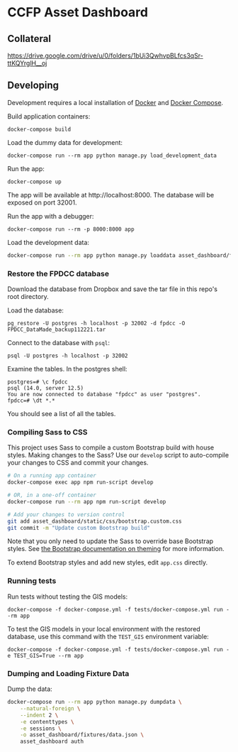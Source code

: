 # CCFP Asset Dashboard

## Collateral
https://drive.google.com/drive/u/0/folders/1bUi3QwhvpBLfcs3qSr-ttKQYrglH__oj

## Developing

Development requires a local installation of [Docker](https://docs.docker.com/install/)
and [Docker Compose](https://docs.docker.com/compose/install/).

Build application containers:

```
docker-compose build
```

Load the dummy data for development:
```
docker-compose run --rm app python manage.py load_development_data
```

Run the app:

```
docker-compose up
```

The app will be available at http://localhost:8000. The database will be exposed
on port 32001.

Run the app with a debugger:
```
docker-compose run --rm -p 8000:8000 app
```

Load the development data:
```bash
docker-compose run --rm app python manage.py loaddata asset_dashboard/fixtures/data.json
```

### Restore the FPDCC database
Download the database from Dropbox and save the tar file in this repo's root directory.

Load the database:
```
pg_restore -U postgres -h localhost -p 32002 -d fpdcc -O FPDCC_DataMade_backup112221.tar
```

Connect to the database with `psql`:
```
psql -U postgres -h localhost -p 32002
```

Examine the tables. In the postgres shell:
```
postgres=# \c fpdcc
psql (14.0, server 12.5)
You are now connected to database "fpdcc" as user "postgres".
fpdcc=# \dt *.*
```

You should see a list of all the tables.

### Compiling Sass to CSS

This project uses Sass to compile a custom Bootstrap build with house styles.
Making changes to the Sass? Use our `develop` script to auto-compile your
changes to CSS and commit your changes.

```bash
# On a running app container
docker-compose exec app npm run-script develop

# OR, in a one-off container
docker-compose run --rm app npm run-script develop

# Add your changes to version control
git add asset_dashboard/static/css/bootstrap.custom.css
git commit -m "Update custom Bootstrap build"
```

Note that you only need to update the Sass to override base Bootstrap styles.
See [the Bootstrap documentation on theming](https://getbootstrap.com/docs/4.5/getting-started/theming/)
for more information.

To extend Bootstrap styles and add new styles, edit `app.css` directly.

### Running tests

Run tests without testing the GIS models:

```
docker-compose -f docker-compose.yml -f tests/docker-compose.yml run --rm app
```

To test the GIS models in your local environment with the restored database, use this command with the `TEST_GIS` environment variable:
```
docker-compose -f docker-compose.yml -f tests/docker-compose.yml run -e TEST_GIS=True --rm app
```

### Dumping and Loading Fixture Data
Dump the data:
```bash
docker-compose run --rm app python manage.py dumpdata \
    --natural-foreign \
    --indent 2 \
    -e contenttypes \
    -e sessions \
    -o asset_dashboard/fixtures/data.json \
    asset_dashboard auth
```



